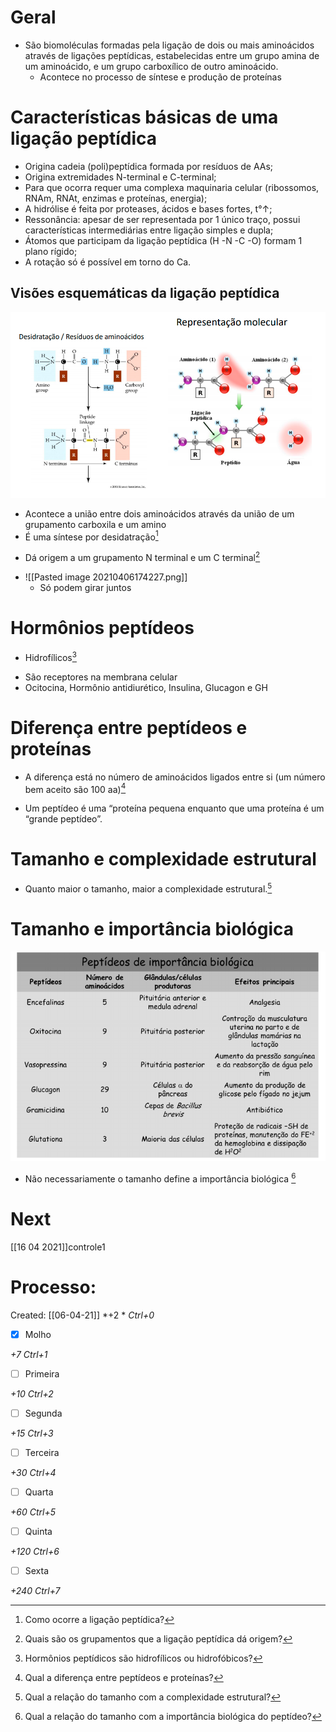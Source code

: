 # Geral
+ São biomoléculas formadas pela ligação de dois ou mais aminoácidos através de ligações peptídicas, estabelecidas entre um grupo amina de um aminoácido, e um grupo carboxílico de outro aminoácido.
	+ Acontece no processo de síntese e produção de proteínas

# Características básicas de uma ligação peptídica
+ Origina cadeia (poli)peptídica formada por resíduos de AAs; 
+ Origina extremidades N-terminal e C-terminal; 
+ Para que ocorra requer uma complexa maquinaria celular (ribossomos, RNAm, RNAt, enzimas e proteínas, energia); 
+ A hidrólise é feita por proteases, ácidos e bases fortes, t°↑; 
+ Ressonância: apesar de ser representada por 1 único traço, possui características intermediárias entre ligação simples e dupla; 
+ Átomos que participam da ligação peptídica (H -N -C -O) formam 1 plano rígido; 
+ A rotação só é possível em torno do Ca.

## Visões esquemáticas da ligação peptídica
![Pasted image 20210406174010.png](Pasted%20image%2020210406174010.png)
+ Acontece a união entre dois aminoácidos através  da união de um grupamento carboxila e um amino
+ É uma síntese por desidatração[^903908]

[^903908]: Como ocorre a ligação peptídica?

+ Dá origem a um grupamento N terminal e um C terminal[^438037]

[^438037]: Quais são os grupamentos que a ligação peptídica dá origem?

+ ![[Pasted image 20210406174227.png]]
	+ Só podem girar juntos

# Hormônios peptídeos
+ Hidrofílicos[^896920]

[^896920]: Hormônios peptídicos são hidrofílicos ou hidrofóbicos?

+ São receptores na membrana celular
+ Ocitocina, Hormônio antidiurético, Insulina, Glucagon e GH

# Diferença entre peptídeos e proteínas
+ A diferença está no número de aminoácidos ligados entre si (um número bem aceito são 100 aa)[^269920]

[^269920]: Qual a diferença entre peptídeos e proteínas?

+ Um peptídeo é uma “proteína pequena enquanto que uma proteína é um “grande peptídeo”.

# Tamanho e complexidade estrutural
+ Quanto maior o tamanho, maior a complexidade estrutural.[^446251]

[^446251]: Qual a relação do tamanho com a complexidade estrutural?


# Tamanho e importância biológica
![Pasted image 20210406175338.png](Pasted%20image%2020210406175338.png)
+ Não necessariamente o tamanho define a importância biológica [^484774]

[^484774]: Qual a relação do tamanho com a importância biológica do peptídeo?


# Next
[[16 04 2021]]controle1
# Processo:
Created: [[06-04-21]]
*+2 *  *Ctrl+0*
- [x] Molho  

*+7*  *Ctrl+1*

- [ ] Primeira 

*+10*  *Ctrl+2*

- [ ] Segunda

*+15*  *Ctrl+3*

- [ ] Terceira 

*+30*  *Ctrl+4*

- [ ] Quarta 

*+60*  *Ctrl+5*

- [ ] Quinta 

*+120*  *Ctrl+6*

- [ ] Sexta 

*+240*  *Ctrl+7*
